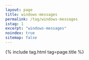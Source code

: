 ```yaml
---
layout: page
title: windows-messages
permalink: /tag/windows-messages
istag: 1
excerpt: "windows-messages"
noindex: true
sitemap: false
---
```


{% include tag.html tag=page.title %}
